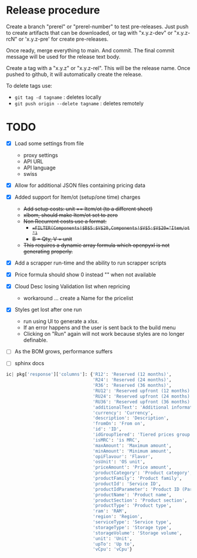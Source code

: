 # Release procedure

Create a branch "prerel" or "prerel-number" to test pre-releases.
Just push to create artifacts that can be downloaded, or tag with
"x.y.z-dev" or "x.y.z-rcN" or 'x.y.z-pre' for create pre-releases.

Once ready, merge everything to main.  And commit. The final commit message
will be used for the release text body.

Create a tag with a "x.y.z" or "x.y.z-rel".  This will be the release
name.  Once pushed to github, it will automatically create the release.

To delete tags use:

- `git tag -d tagname` : deletes locally
- `git push origin --delete tagname` : deletes remotely


# TODO

- [x] Load some settings from file
  - proxy settings
  - API URL
  - API language
  - swiss
- [x] Allow for additional JSON files containing pricing data
- [x] Added support for Item/ot (setup/one time) charges
  - ~~Add setup costs: unit == Item/ot (to a different sheet)~~
  - ~~xlbom, should make Item/ot set to zero~~
  - ~~Non Recurrent costs use a format:~~
    - ~~`=FILTER(Components!$B$5:$V$20,Components!$V$5:$V$20="Item/ot")`~~
    - ~~B = Qty, V = unit~~
  - ~~This requires a dynamic array formula which openpyxl is not generating~~
    ~~properly.~~
- [x] Add a scrapper run-time and the ability to run scrapper scripts
- [x] Price formula should show 0 instead "" when not available
- [x] Cloud Desc losing Validation list when repricing
  - workaround ... create a Name for the pricelist
- [x] Styles get lost after one run
  - run using UI to generate a xlsx.
  - If an error happens and the user is sent back to the build menu
  - Clicking on "Run" again will not work because styles are no longer
    definable.
- [ ] As the BOM grows, performance suffers
- [ ] sphinx docs


```python
ic| pkg['response']['columns']: {'R12': 'Reserved (12 months)',
                                 'R24': 'Reserved (24 months)',
                                 'R36': 'Reserved (36 months)',
                                 'RU12': 'Reserved upfront (12 months)',
                                 'RU24': 'Reserved upfront (24 months)',
                                 'RU36': 'Reserved upfront (36 months)',
                                 'additionalText': 'Additional information',
                                 'currency': 'Currency',
                                 'description': 'Description',
                                 'fromOn': 'From on',
                                 'id': 'ID',
                                 'idGroupTiered': 'Tiered prices group',
                                 'isMRC': 'is MRC',
                                 'maxAmount': 'Maximum amount',
                                 'minAmount': 'Minimum amount',
                                 'opiFlavour': 'Flavor',
                                 'osUnit': 'OS unit',
                                 'priceAmount': 'Price amount',
                                 'productCategory': 'Product category',
                                 'productFamily': 'Product family',
                                 'productId': 'Service ID',
                                 'productIdParameter': 'Product ID (Parameter)',
                                 'productName': 'Product name',
                                 'productSection': 'Product section',
                                 'productType': 'Product type',
                                 'ram': 'RAM',
                                 'region': 'Region',
                                 'serviceType': 'Service type',
                                 'storageType': 'Storage type',
                                 'storageVolume': 'Storage volume',
                                 'unit': 'Unit',
                                 'upTo': 'Up to',
                                 'vCpu': 'vCpu'}


```

